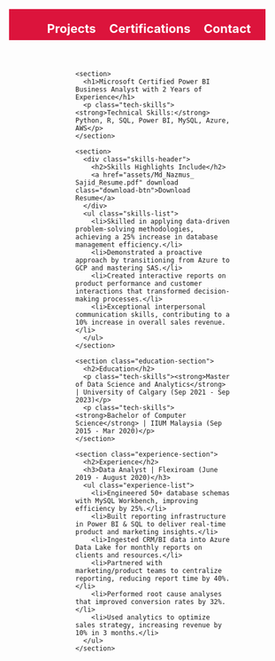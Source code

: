 <html lang="en">
<head>
  <meta charset="UTF-8">
  <title>Resume - Md Nazmus Sajid</title>
  <style>
    * {
      margin: 0;
      padding: 0;
      box-sizing: border-box;
      text-decoration: none;
    }

    body {
      font-family: Calibri, sans-serif;
      line-height: 1.6;
    }

    /* Navigation bar */
    .navbar {
      background-color: crimson;
      padding: 8px 15px;
      margin: 0;
      margin-left: -60px;
    }

    .navdiv {
      display: flex;
      justify-content: space-between;
      align-items: left;
      margin-left: 10;
      padding-left: 0;
    }

    .navdiv h2 {
      color: white;
    }

    .navdiv ul {
      list-style: none;
    }

    .navdiv ul li {
      display: inline-block;
      margin-left: 20px;
    }

    .navdiv ul li a {
      color: white;
      font-size: 22px;
      font-weight: bold;
    }
    .navdiv ul li a:hover {
      color: black;
    }

    /* Main content */
    .container {
      padding: 40px 60px;
    }

    section {
      margin-bottom: 40px;
    }

    h1, h2 {
      color: #333;
    }

    /* Skills header + resume button */
    .skills-header {
      display: flex;
      justify-content: space-between;
      align-items: center;
      margin-top: -40px; 
      margin-bottom: 15px;
    }

    .download-btn {
      background-color: white;
      color: crimson;
      font-weight: bold;
      padding: 10px 15px;
      border: 2px solid crimson;
      border-radius: 5px;
      transition: all 0.3s ease;
    }

    .download-btn:hover {
      background-color: crimson;
      color: white;
    }

    ul.skills-list, ul.experience-list {
      padding-left: 20px;
    }

    ul.skills-list li,
    ul.experience-list li {
      margin-bottom: 10px;
    }
    .education-section {
    margin-top: -50px; /* Adjust this value as needed */
    }
    .experience-section {
    margin-top: -50px; /* Adjust this value as needed */
    }
    
    .tech-skills {
    font-size: 18px; /* or any size you prefer */
    }
    
    li {
    font-size: 18px; /* You can change to 20px, 22px, etc. */
    }


  </style>
</head>
<body>

  <!-- Navigation Bar -->
  <nav class="navbar">
    <div class="navdiv">
      <ul>
        <li><a href="Projects.html">Projects</a></li>
        <li><a href="Cerifications.html">Certifications</a></li>
        <li><a href="Contact.html">Contact</a></li>
      </ul>
    </div>
  </nav>

  <!-- Main Content -->
  <div class="container">
    
    <section>
      <h1>Microsoft Certified Power BI Business Analyst with 2 Years of Experience</h1>
      <p class="tech-skills"><strong>Technical Skills:</strong> Python, R, SQL, Power BI, MySQL, Azure, AWS</p>
    </section>

    <section>
      <div class="skills-header">
        <h2>Skills Highlights Include</h2>
        <a href="assets/Md_Nazmus_ Sajid_Resume.pdf" download class="download-btn">Download Resume</a>
      </div>
      <ul class="skills-list">
        <li>Skilled in applying data-driven problem-solving methodologies, achieving a 25% increase in database management efficiency.</li>
        <li>Demonstrated a proactive approach by transitioning from Azure to GCP and mastering SAS.</li>
        <li>Created interactive reports on product performance and customer interactions that transformed decision-making processes.</li>
        <li>Exceptional interpersonal communication skills, contributing to a 10% increase in overall sales revenue.</li>
      </ul>
    </section>

    <section class="education-section">
      <h2>Education</h2>
      <p class="tech-skills"><strong>Master of Data Science and Analytics</strong> | University of Calgary (Sep 2021 - Sep 2023)</p>
      <p class="tech-skills"><strong>Bachelor of Computer Science</strong> | IIUM Malaysia (Sep 2015 - Mar 2020)</p>
    </section>

    <section class="experience-section">
      <h2>Experience</h2>
      <h3>Data Analyst | Flexiroam (June 2019 - August 2020)</h3>
      <ul class="experience-list">
        <li>Engineered 50+ database schemas with MySQL Workbench, improving efficiency by 25%.</li>
        <li>Built reporting infrastructure in Power BI & SQL to deliver real-time product and marketing insights.</li>
        <li>Ingested CRM/BI data into Azure Data Lake for monthly reports on clients and resources.</li>
        <li>Partnered with marketing/product teams to centralize reporting, reducing report time by 40%.</li>
        <li>Performed root cause analyses that improved conversion rates by 32%.</li>
        <li>Used analytics to optimize sales strategy, increasing revenue by 10% in 3 months.</li>
      </ul>
    </section>

  </div>

</body>
</html>







